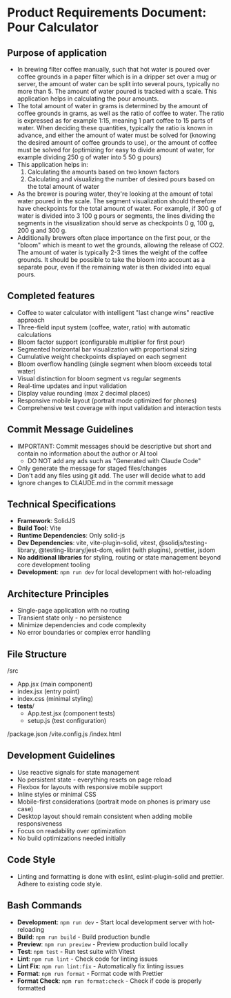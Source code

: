 # Product Requirements Document: Pour Calculator

## Purpose of application

- In brewing filter coffee manually, such that hot water is poured over coffee grounds in a paper filter which is in a dripper set over a mug or server, the amount of water can be split into several pours, typically no more than 5. The amount of water poured is tracked with a scale. This application helps in calculating the pour amounts.
- The total amount of water in grams is determined by the amount of coffee grounds in grams, as well as the ratio of coffee to water. The ratio is expressed as for example 1:15, meaning 1 part coffee to 15 parts of water. When deciding these quantities, typically the ratio is known in advance, and either the amount of water must be solved for (knowing the desired amount of coffee grounds to use), or the amount of coffee must be solved for (optimizing for easy to divide amount of water, for example dividing 250 g of water into 5 50 g pours)
- This application helps in:
  1.  Calculating the amounts based on two known factors
  2.  Calculating and visualizing the number of desired pours based on the total amount of water
- As the brewer is pouring water, they're looking at the amount of total water poured in the scale. The segment visualization should therefore have checkpoints for the total amount of water. For example, if 300 g of water is divided into 3 100 g pours or segments, the lines dividing the segments in the visualization should serve as checkpoints 0 g, 100 g, 200 g and 300 g.
- Additionally brewers often place importance on the first pour, or the "bloom" which is meant to wet the grounds, allowing the release of CO2. The amount of water is typically 2-3 times the weight of the coffee grounds. It should be possible to take the bloom into account as a separate pour, even if the remaining water is then divided into equal pours.

## Completed features

- Coffee to water calculator with intelligent "last change wins" reactive approach
- Three-field input system (coffee, water, ratio) with automatic calculations
- Bloom factor support (configurable multiplier for first pour)
- Segmented horizontal bar visualization with proportional sizing
- Cumulative weight checkpoints displayed on each segment
- Bloom overflow handling (single segment when bloom exceeds total water)
- Visual distinction for bloom segment vs regular segments
- Real-time updates and input validation
- Display value rounding (max 2 decimal places)
- Responsive mobile layout (portrait mode optimized for phones)
- Comprehensive test coverage with input validation and interaction tests

## Commit Message Guidelines

- IMPORTANT: Commit messages should be descriptive but short and contain no information about the author or AI tool
  - DO NOT add any ads such as "Generated with Claude Code"
- Only generate the message for staged files/changes
- Don't add any files using git add. The user will decide what to add
- Ignore changes to CLAUDE.md in the commit message

## Technical Specifications

- **Framework**: SolidJS
- **Build Tool**: Vite
- **Runtime Dependencies**: Only solid-js
- **Dev Dependencies**: vite, vite-plugin-solid, vitest, @solidjs/testing-library, @testing-library/jest-dom, eslint (with plugins), prettier, jsdom
- **No additional libraries** for styling, routing or state management beyond core development tooling
- **Development**: `npm run dev` for local development with hot-reloading

## Architecture Principles

- Single-page application with no routing
- Transient state only - no persistence
- Minimize dependencies and code complexity
- No error boundaries or complex error handling

## File Structure

/src
- App.jsx (main component)
- index.jsx (entry point)
- index.css (minimal styling)
- __tests__/
  - App.test.jsx (component tests)
  - setup.js (test configuration)

/package.json
/vite.config.js
/index.html

## Development Guidelines

- Use reactive signals for state management
- No persistent state - everything resets on page reload
- Flexbox for layouts with responsive mobile support
- Inline styles or minimal CSS
- Mobile-first considerations (portrait mode on phones is primary use case)
- Desktop layout should remain consistent when adding mobile responsiveness
- Focus on readability over optimization
- No build optimizations needed initially

## Code Style

- Linting and formatting is done with eslint, eslint-plugin-solid and prettier. Adhere to existing code style.

## Bash Commands

- **Development**: `npm run dev` - Start local development server with hot-reloading
- **Build**: `npm run build` - Build production bundle
- **Preview**: `npm run preview` - Preview production build locally
- **Test**: `npm test` - Run test suite with Vitest
- **Lint**: `npm run lint` - Check code for linting issues
- **Lint Fix**: `npm run lint:fix` - Automatically fix linting issues
- **Format**: `npm run format` - Format code with Prettier
- **Format Check**: `npm run format:check` - Check if code is properly formatted
